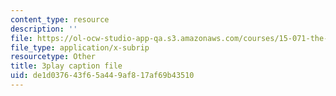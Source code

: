 ```yaml
---
content_type: resource
description: ''
file: https://ol-ocw-studio-app-qa.s3.amazonaws.com/courses/15-071-the-analytics-edge-spring-2017/de1d037643f65a449af817af69b43510_CLaRAzHxJGo.vtt
file_type: application/x-subrip
resourcetype: Other
title: 3play caption file
uid: de1d0376-43f6-5a44-9af8-17af69b43510
---
```

